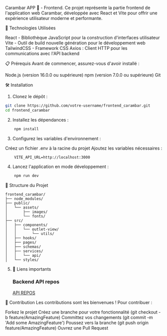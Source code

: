 Carambar APP 🍬 - Frontend.
Ce projet représente la partie frontend de l'application web Carambar, développée avec React et Vite pour offrir une expérience utilisateur moderne et performante.

🚀 Technologies Utilisées

React - Bibliothèque JavaScript pour la construction d'interfaces utilisateur
Vite - Outil de build nouvelle génération pour le développement web
TailwindCSS - Framework CSS 
Axios : Client HTTP pour les communications avec l'API backend

📋 Prérequis
Avant de commencer, assurez-vous d'avoir installé :

Node.js (version 16.0.0 ou supérieure)
npm (version 7.0.0 ou supérieure)
Git

🛠️ Installation

1. Clonez le dépôt :

```bash
git clone https://github.com/votre-username/frontend_carambar.git
cd frontend_carambar
```

2. Installez les dépendances :

``` bash
    npm install
```

3. Configurez les variables d'environnement :


Créez un fichier .env à la racine du projet
Ajoutez les variables nécessaires :

```env
    VITE_API_URL=http://localhost:3000
```

4. Lancez l'application en mode développement :

```bash
    npm run dev
```

📂 Structure du Projet
```
frontend_carambar/
├── node_modules/
├── public/
│   └── assets/
│       ├── images/
│       └── fonts/
├── src/
│   ├── components/
│   │   └── outlet-view/
│   │       └── utils/
│   ├── hooks/
│   ├── pages/
│   ├── schemas/
│   ├── services/
│   │   └── api/
│   └── styles/
```

5. 🚀 Liens importants
     ### Backend API repos
      [API REPOS](https://github.com/nilsw13)

🤝 Contribution
Les contributions sont les bienvenues ! Pour contribuer :

Forkez le projet
Créez une branche pour votre fonctionnalité (git checkout -b feature/AmazingFeature)
Committez vos changements (git commit -m 'Add some AmazingFeature')
Poussez vers la branche (git push origin feature/AmazingFeature)
Ouvrez une Pull Request